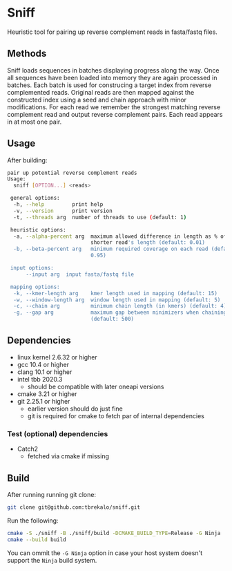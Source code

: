 # Sniff

Heuristic tool for pairing up reverse complement reads in fasta/fastq files.

## Methods

Sniff loads sequences in batches displaying progress along the way. Once all sequences have been loaded into memory they are again processed in batches. Each batch is used for construcing a target index from reverse complemented reads. Original reads are then mapped against the constructed index
using a seed and chain approach with minor modifications. For each read we remember the strongest matching reverse complement read and output reverse complement pairs. Each read appears in at most one pair.

## Usage

After building:

```bash
pair up potential reverse complement reads
Usage:
  sniff [OPTION...] <reads>

 general options:
  -h, --help         print help
  -v, --version      print version
  -t, --threads arg  number of threads to use (default: 1)

 heuristic options:
  -a, --alpha-percent arg  maximum allowed difference in length as % of 
                           shorter read's length (default: 0.01)
  -b, --beta-percent arg   minimum required coverage on each read (default: 
                           0.95)

 input options:
      --input arg  input fasta/fastq file

 mapping options:
  -k, --kmer-length arg    kmer length used in mapping (default: 15)
  -w, --window-length arg  window length used in mapping (default: 5)
  -c, --chain arg          minimum chain length (in kmers) (default: 4)
  -g, --gap arg            maximum gap between minimizers when chaining 
                           (default: 500)

```

## Dependencies

- linux kernel 2.6.32 or higher
- gcc 10.4 or higher
- clang 10.1 or higher
- intel tbb 2020.3
  - should be compatible with later oneapi versions
- cmake 3.21 or higher
- git 2.25.1 or higher
  - earlier version should do just fine
  - git is required for cmake to fetch par of internal dependencies

### Test (optional) dependencies

- Catch2
  - fetched via cmake if missing

## Build

After running running git clone:

```bash
git clone git@github.com:tbrekalo/sniff.git
```

Run the following:

```bash
cmake -S ./sniff -B ./sniff/build -DCMAKE_BUILD_TYPE=Release -G Ninja
cmake --build build
```

You can ommit the `-G Ninja` option in case your host system doesn't support the `Ninja` build system.

